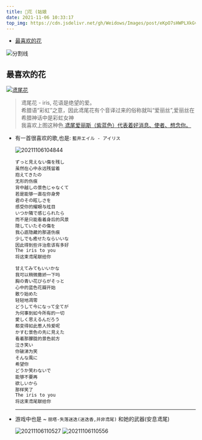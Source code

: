 ```yaml
---
title: 🌈花 (姑娘
date: 2021-11-06 10:33:17
top_img: https://cdn.jsdelivr.net/gh/Weidows/Images/post/eKpO7sHWPLXkGvr.png
---
```


<!--
 * @?: *********************************************************************
 * @Author: Weidows
 * @LastEditors: Weidows
 * @LastEditTime: 2021-11-09 22:23:50
 * @FilePath: \Blog-private\source\gallery\Private\花.md
 * @Description:
 * @!: *********************************************************************
-->

- [最喜欢的花](#最喜欢的花)

![分割线](https://cdn.jsdelivr.net/gh/Weidows/Images/img/divider.png)

## 最喜欢的花

[![鸢尾花](https://cdn.jsdelivr.net/gh/Weidows/Images/post/eKpO7sHWPLXkGvr.png)](https://cn.bing.com/images/search?view=detailV2&ccid=N%2bY7B7hr&id=5DB9EC39392F723E2F8A82F351A4430135C0934B&thid=OIP.N-Y7B7hrgdWEwLmt16btNwHaE_&mediaurl=https%3a%2f%2fd2v9opmik2a3uk.cloudfront.net%2fuploads%2f2015%2f08%2f26135930%2f6658cf00a1f9fe9ed08c35cab98694c5.jpg&exph=674&expw=1000&q=iris%e8%8a%b1&simid=608039615477546930&FORM=IRPRST&ck=F70CA76CF965C2225F2AA0B28A7C2B75&selectedIndex=3)

> 鸢尾花 - iris, 花语是绝望的爱。\
> 希腊语“彩虹”之意，因此鸢尾花有个音译过来的俗称就叫“爱丽丝”,爱丽丝在希腊神话中是彩虹女神\
> 我喜欢上图这种色,[鸢尾爱丽斯（紫蓝色）代表着好消息、使者、想念你。](https://huayu.huabaike.com/default.php/Home/Encyclopedia/content/i/770)

- 有一首很喜欢的歌,也是: `藍井エイル - アイリス`

  <img src="https://cdn.jsdelivr.net/gh/Weidows/Images/post/McshfdQopLYARuO.png" alt="20211106104844" />

  ```
  ずっと見えない傷を残し
  虽然在心中永远残留着
  抱えてきたの
  无形的伤痕
  背中越しの景色じゃなくて
  若是能够一直在你身旁
  君のその眩しさを
  感受你的耀眼与炫目
  いつか隣で感じられたら
  而不是只能看着身后的风景
  隠していたその傷を
  我心底隐藏的那道伤痕
  少しでも癒せたならいいな
  因此得到些许治愈该有多好
  The iris to you
  将这束鸢尾献给你

  甘えてみてもいいかな
  我可以稍微撒娇一下吗
  胸の青い花びらがそっと
  心中的蓝色花瓣开始
  散り始めた
  轻轻地凋零
  どうして今になって全てが
  为何事到如今所有的一切
  愛しく思えるんだろう
  都变得如此惹人怜爱呢
  かすむ景色の先に見えた
  看着那朦胧的景色前方
  泣き笑い
  你破涕为笑
  そんな風に
  希望你
  どうか笑わないで
  能够不要再
  欲しいから
  那样笑了
  The iris to you
  将这束鸢尾献给你
  ```

  ***

- 游戏中也是 ~ `丽塔-失落迷迭(迷迭香,并非鸢尾)` 和她的武器(安息鸢尾)

  <img src="https://cdn.jsdelivr.net/gh/Weidows/Images/post/wAkT6gBHKchz9OS.png" alt="20211106110527" />

  <img src="https://cdn.jsdelivr.net/gh/Weidows/Images/post/zlEcZ4VbaTWOnhr.png" alt="20211106110556" />
